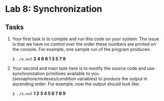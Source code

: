 # Lab 8: Synchronization

## Tasks
1. Your first task is to compile and run this code on your system. The issue is that we have no control over the order these numbers are printed on the console. For example, one sample run of the program produces:

	`$ ./a.out` 
	**2 4 6 8 1 3 5 7 9**

2. Your second and main task here is to modify the source code and use synchronization primitives available to you (semaphore/mutexes/condition variables) to produce the output in ascending order. For example, now the output should look like:

	`$ ./a.out`
	**1 2 3 4 5 6 7 8 9**